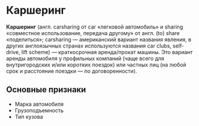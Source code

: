 # Каршеринг

**Каршеринг** (англ. carsharing от car «легковой автомобиль» и sharing «совместное использование,
передача другому» от англ. (to) share «поделиться»; carsharing — американский вариант названия 
явления, в других англоязычных странах используются названия car clubs, self-drive, lift scheme)
— краткосрочная аренда/прокат машины. Это вариант аренды автомобиля у профильных компаний (чаще 
всего для внутригородских и/или коротких поездок) или частных лиц (на любой срок и расстояние 
поездки — по договоренности). 

## Основные признаки 
- Марка автомобиля
- Грузоподъемность
- Тип кузова